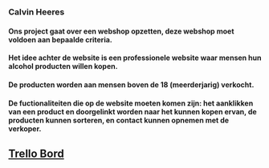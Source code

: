 # 
### Calvin Heeres
#### Ons project gaat over een webshop opzetten, deze webshop moet voldoen aan bepaalde criteria.

#### Het idee achter de website is een professionele website waar mensen hun alcohol producten willen kopen.

#### De producten worden aan mensen boven de 18 (meerderjarig) verkocht.

#### De fuctionaliteiten die op de website moeten komen zijn: het aanklikken van een product en doorgelinkt worden naar het kunnen kopen ervan, de producten kunnen sorteren, en contact kunnen opnemen met de verkoper.

## [Trello Bord](https://trello.com/b/1VhssRD6/f1m4bo)
